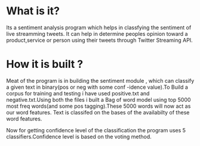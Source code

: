 # What is it?

Its a sentiment analysis program which helps in classfying the sentiment of live streamming tweets.
It can help in determine peoples opinion toward a product,service or person using their tweets through Twitter Streaming API.

# How it is built ?
 
 Meat of the program is in building the sentiment module , which can classify a given text in binary(pos or neg with some conf
 -idence value).To Build a corpus for training and testing i have  used positive.txt and negative.txt.Using both the files i built
 a Bag of word model using top 5000 most freq words(and some pos tagging).These 5000 words will now act as our word features.
 Text is classifed on the bases of the availabilty of these word features.
 
 Now for getting confidence level of the classification the program uses 5 classifiers.Confidence level is based on the voting method.
 
